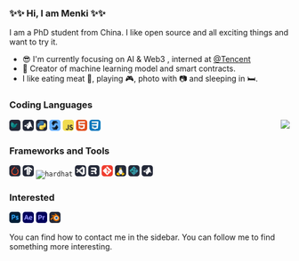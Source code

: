 ### ✨✨ Hi, I am Menki ✨✨

I am a PhD student from China. I like open source and all exciting things and want to try it.

- :sunglasses: I'm currently focusing on AI & Web3 , interned at [@Tencent](https://github.com/Tencent/)
- :hammer: Creator of machine learning model and smart contracts.
- I like eating meat 🍖, playing 🎮, photo with 📷 and sleeping in 🛏️.


### Coding Languages
<!-- github-stats:start -->
<!-- prettier-ignore-start -->
<!-- markdownlint-disable -->
<img align="right" src="https://github-readme-stats.vercel.app/api?username=umiotter&show_icons=true&icon_color=0078e7&title_color=0078e7&include_all_commits=true"/>
<!-- markdownlint-restore -->
<!-- prettier-ignore-end -->
<!-- github-stats:end -->

<!-- languages:start -->
<!-- prettier-ignore-start -->
<!-- markdownlint-disable -->
<code><img height="20" src="https://github.com/tandpfun/skill-icons/raw/main/icons/LaTeX-Dark.svg" alt="latex" /></code>
<code><img height="20" src="https://github.com/tandpfun/skill-icons/raw/main/icons/Matlab-Dark.svg" alt="matlab" /></code>
<code><img height="20" src="https://github.com/tandpfun/skill-icons/raw/main/icons/Python-Dark.svg" alt="python" /></code>
<code><img height="20" src="https://github.com/tandpfun/skill-icons/raw/main/icons/Solidity.svg" alt="solidity" /></code>
<code><img height="20" src="https://github.com/tandpfun/skill-icons/raw/main/icons/JavaScript.svg" alt="javascript" /></code>
<code><img height="20" src="https://github.com/tandpfun/skill-icons/raw/main/icons/HTML.svg" alt="html" /></code>
<code><img height="20" src="https://github.com/tandpfun/skill-icons/raw/main/icons/CSS.svg" alt="css" /></code>
<!-- markdownlint-restore -->
<!-- prettier-ignore-end -->
<!-- languages:end -->


### Frameworks and Tools
<!-- tools:start -->
<!-- prettier-ignore-start -->
<!-- markdownlint-disable -->
<code><img height="20" src="https://github.com/tandpfun/skill-icons/raw/main/icons/PyTorch-Dark.svg" alt="pytorch" /></code>
<code><img height="20" src="https://github.com/tandpfun/skill-icons/raw/main/icons/TensorFlow-Dark.svg" alt="tensorflow" /></code>
<code><img height="20" src="https://chainstack.com/wp-content/uploads/2021/12/hardhat.png" alt="hardhat" /></code>
<code><img height="20" src="https://github.com/tandpfun/skill-icons/raw/main/icons/VSCode-Dark.svg" alt="vscode" /></code>
<code><img height="20" src="https://github.com/tandpfun/skill-icons/raw/main/icons/Remix-Dark.svg" alt="remix" /></code>
<code><img height="20" src="https://github.com/tandpfun/skill-icons/raw/main/icons/Git.svg" alt="git" /></code>
<code><img height="20" src="https://github.com/tandpfun/skill-icons/raw/main/icons/Linux-Dark.svg" alt="linux" /></code>
<code><img height="20" src="https://github.com/tandpfun/skill-icons/raw/main/icons/Netlify-Dark.svg" alt="netlify" /></code>
<code><img height="20" src="https://github.com/tandpfun/skill-icons/raw/main/icons/Matlab-Dark.svg" alt="matlab" /></code>
<!-- markdownlint-restore -->
<!-- prettier-ignore-end -->
<!-- tools:end -->

### Interested
<!-- interested:start -->
<!-- prettier-ignore-start -->
<!-- markdownlint-disable -->
<code><img height="20" src="https://github.com/tandpfun/skill-icons/raw/main/icons/Photoshop.svg" alt="photoshop" /></code>
<code><img height="20" src="https://github.com/tandpfun/skill-icons/raw/main/icons/AfterEffects.svg" alt="aftereffects" /></code>
<code><img height="20" src="https://github.com/tandpfun/skill-icons/raw/main/icons/Premiere.svg" alt="premiere" /></code>
<code><img height="20" src="https://github.com/tandpfun/skill-icons/raw/main/icons/Blender-Dark.svg" alt="blender" /></code>
<!-- markdownlint-restore -->
<!-- prettier-ignore-end -->
<!-- interested:end -->


You can find how to contact me in the sidebar. You can follow me to find something more interesting.
